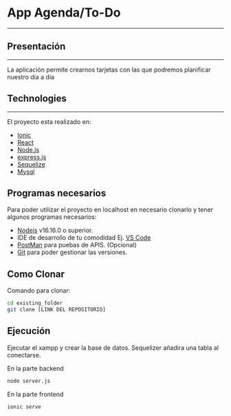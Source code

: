 # App Agenda/To-Do
***

## Presentación
***
La aplicación permite crearnos tarjetas con las que podremos planificar nuestro día a día

## Technologies
***
El proyecto esta realizado en:
* [Ionic](https://ionic.io/)
* [React](https://es.reactjs.org/)
* [Node.js](https://nodejs.org/es/)
* [express.js](https://expressjs.com/es/)
* [Sequelize](https://sequelize.org/)
* [Mysql](https://www.mysql.com/)

## Programas necesarios

Para poder utilizar el proyecto en localhost en necesario clonarlo y tener algunos programas necesarios:

- [Nodejs](https://nodejs.org/es/download/) v16.16.0 o superior.
- IDE de desarrollo de tu comodidad Ej. [VS Code](https://code.visualstudio.com/download)
- [PostMan](https://www.postman.com/downloads/) para puebas de APIS. (Opcional)
- [Git](https://git-scm.com/downloads) para poder gestionar las versiones.

## Como Clonar

Comando para clonar:

```bash
cd existing_folder
git clone [LINK DEL REPOSITORIO]

```

## Ejecución

Ejecutar el xampp y crear la base de datos. Sequelizer añadira una tabla al conectarse.

En la parte backend

```bash
node server.js

```
En la parte frontend
```bash
ionic serve

```
